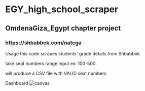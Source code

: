 # EGY_high_school_scraper

## OmdenaGiza_Egypt chapter project 
### https://shbabbek.com/natega


Usage
this code scrapes students' grade details from Shbabbek 

take seat numbers range input ex: 100-500

will produce a CSV file with VALID seat numbers

Dashboard 
![canvas](https://github.com/seifmohamed-data/EGY-high_school_project/assets/37443125/e8f03429-3c15-4e75-88dd-51e3710b0e5a)

